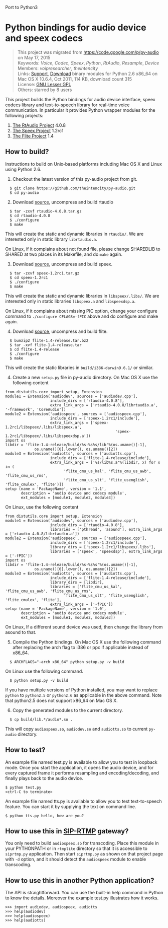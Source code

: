 Port to Python3


# Python bindings for audio device and speex codecs #

> This project was migrated from <https://code.google.com/p/py-audio> on May 17, 2015  
> Keywords: *Voice*, *Codec*, *Speex*, *Python*, *RtAudio*, *Resample*, *Device*  
> Members: *voipresearcher*, *theintencity*  
> Links: [Support](http://groups.google.com/group/myprojectguide), [Download](/py-audio1.0-python2.6-x86_64-MacOSX10.6.4.tgz) binary modules for Python 2.6 x86_64 on Mac OS X 10.6.4, Oct 2011, 114 KB, download count 315  
> License: [GNU Lesser GPL](http://www.gnu.org/licenses/lgpl.html)  
> Others: starred by 8 users  

This project builds the Python bindings for audio device interface, speex codecs library and text-to-speech library for real-time voice communication. In particular it provides Python wrapper modules for the following projects:

  1. [The RtAudio Project](http://www.music.mcgill.ca/~gary/rtaudio/) 4.0.8
  1. [The Speex Project](http://www.speex.org/) 1.2rc1
  1. [The Flite Project](http://www.speech.cs.cmu.edu/flite/) 1.4

## How to build? ##

Instructions to build on Unix-based platforms including Mac OS X and Linux using Python 2.6.

1. Checkout the latest version of this py-audio project from git.
```
  $ git clone https://github.com/theintencity/py-audio.git
  $ cd py-audio
```

2. Download [source](http://www.music.mcgill.ca/~gary/rtaudio/release/rtaudio-4.0.8.tar.gz), uncompress and build rtaudio
```
  $ tar -zxvf rtaudio-4.0.8.tar.gz
  $ cd rtaudio-4.0.8
  $ ./configure
  $ make
```
This will create the static and dynamic libraries in `rtaudio/`. We are interested only in static library `librtaudio.a`.

On Linux, if it complains about not found file, please change SHAREDLIB to SHARED at two places in its Makefile, and do `make` again.

3. Download [source](http://downloads.xiph.org/releases/speex/speex-1.2rc1.tar.gz), uncompress and build speex.
```
  $ tar -zxvf speex-1.2rc1.tar.gz
  $ cd speex-1.2rc1
  $ ./configure
  $ make
```
This will create the static and dynamic libraries in `libspeex/.libs/`. We are interested only in static libraries `libspeex.a` and `libspeexdsp.a`.

On Linux, if it complains about missing PIC option, change your configure command to `./configure CFLAGS=-fPIC` above and do configure and make again.

4. Download [source](http://www.speech.cs.cmu.edu/flite/packed/flite-1.4/flite-1.4-release.tar.bz2), uncompress and build flite.
```
  $ bunzip2 flite-1.4-release.tar.bz2
  $ tar -xvf flite-1.4-release.tar
  $ cd flite-1.4-release
  $ ./configure
  $ make
```
This will create the static libraries in `build/i386-darwin9.6.1/` or similar.

4. Create a new `setup.py` file in py-audio directory. On Mac OS X use the following content
```
from distutils.core import setup, Extension
module1 = Extension('audiodev', sources = ['audiodev.cpp'],
                    include_dirs = ['rtaudio-4.0.8'],
                    extra_link_args = ['rtaudio-4.0.8/librtaudio.a', '-framework', 'CoreAudio'])
module2 = Extension('audiospeex', sources = ['audiospeex.cpp'],
                    include_dirs = ['speex-1.2rc1/include'],
                    extra_link_args = ['speex-1.2rc1/libspeex/.libs/libspeex.a', 
                                                 'speex-1.2rc1/libspeex/.libs/libspeexdsp.a'])
import os
libdir = 'flite-1.4-release/build/%s-%s%s/lib'%(os.uname()[-1], 
             os.uname()[0].lower(), os.uname()[2])
module3 = Extension('audiotts', sources = ['audiotts.cpp'],
                    include_dirs = ['flite-1.4-release/include'],
                    extra_link_args = ['%s/lib%s.a'%(libdir, x) for x in (
                          'flite_cmu_us_kal', 'flite_cmu_us_awb', 'flite_cmu_us_rms', 
                          'flite_cmu_us_slt', 'flite_usenglish', 'flite_cmulex', 'flite')])
setup (name = 'PackageName', version = '1.1',
       description = 'audio device and codecs module',
       ext_modules = [module1, module2, module3])
```
On Linux, use the following content
```
from distutils.core import setup, Extension
module1 = Extension('audiodev', sources = ['audiodev.cpp'],
                    include_dirs = ['rtaudio-4.0.8'],
                    libraries = ['pthread', 'asound'], extra_link_args = ['rtaudio-4.0.8/librtaudio.a'])
module2 = Extension('audiospeex', sources = ['audiospeex.cpp'],
                    include_dirs = ['speex-1.2rc1/include'],
                    library_dirs = ['speex-1.2rc1/libspeex/.libs'],
                    libraries = ['speex', 'speexdsp'], extra_link_args = ['-fPIC'])
import os
libdir = 'flite-1.4-release/build/%s-%s%s'%(os.uname()[-1], 
             os.uname()[0].lower(), os.uname()[2])
module3 = Extension('audiotts', sources = ['audiotts.cpp'],
                    include_dirs = ['flite-1.4-release/include'],
                    library_dirs = [libdir],
                    libraries = ['flite_cmu_us_kal', 'flite_cmu_us_awb', 'flite_cmu_us_rms', 
                          'flite_cmu_us_slt', 'flite_usenglish', 'flite_cmulex', 'flite'],
                    extra_link_args = ['-fPIC'])
setup (name = 'PackageName', version = '1.0',
       description = 'audio device and codecs module',
       ext_modules = [module1, module2, module3])
```
On Linux, If a different sound device was used, then change the library from asound to that.

5. Compile the Python bindings. On Mac OS X use the following command after replacing the arch flag to i386 or ppc if applicable instead of x86\_64.
```
  $ ARCHFLAGS="-arch x86_64" python setup.py -v build
```
On Linux use the following command.
```
  $ python setup.py -v build
```
If you have multiple versions of Python installed, you may want to replace `python` to `python2.5` or `python2.6` as applicable in the above command. Note that python2.5 does not support x86\_64 on Mac OS X.

6. Copy the generated modules to the current directory.
```
  $ cp build/lib.*/audio*.so .
```
This will copy `audiospeex.so`, `audiodev.so` and `audiotts.so` to current `py-audio` directory.

## How to test? ##

An example file named test.py is available to allow you to test in loopback mode. Once you start the application, it opens the audio device, and for every captured frame it performs resampling and encoding/decoding, and finally plays back to the audio device.

```
$ python test.py
<ctrl-C to terminate>
```

An example file named tts.py is available to allow you to test text-to-speech feature. You can start it by supplying the text on command line.
```
$ python tts.py hello, how are you?
```

## How to use this in [SIP-RTMP](https://github.com/theintencity/rtmplite) gateway? ##

You only need to build `audiospeex.so` for transcoding. Place this module in your PYTHONPATH or in `rtmplite` directory so that it is accessible to `siprtmp.py` application. Then start `siprtmp.py` as shown on that project page with `-d` option, and it should detect the `audiospeex` module to enable transcoding.

## How to use this in another Python application? ##

The API is straightforward. You can use the built-in help command in Python to know the details. Moreover the example test.py illustrates how it works.

```
>>> import audiodev, audiospeex, audiotts
>>> help(audiodev)
>>> help(audiospeex)
>>> help(audiotts)
```

